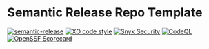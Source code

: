 # Semantic Release Repo Template
[![semantic-release](https://img.shields.io/badge/%20%20%F0%9F%93%A6%F0%9F%9A%80-semantic--release-e10079.svg)](https://github.com/semantic-release/semantic-release)
[![XO code style](https://shields.io/badge/code_style-5ed9c7?logo=xo&labelColor=gray)](https://github.com/xojs/xo)
[![Snyk Security](../../actions/workflows/snyk-security.yml/badge.svg)](https://github.com/tomerh2001/semantic-release-repo-template/actions/workflows/snyk-security.yml)
[![CodeQL](../../actions/workflows/codeql.yml/badge.svg)](https://github.com/tomerh2001/semantic-release-repo-template/actions/workflows/codeql.yml)
[![OpenSSF Scorecard](https://api.securityscorecards.dev/projects/github.com/tomerh2001/semantic-release-repo-template/badge)](https://securityscorecards.dev/viewer/?uri=github.com/tomerh2001/semantic-release-repo-template)

